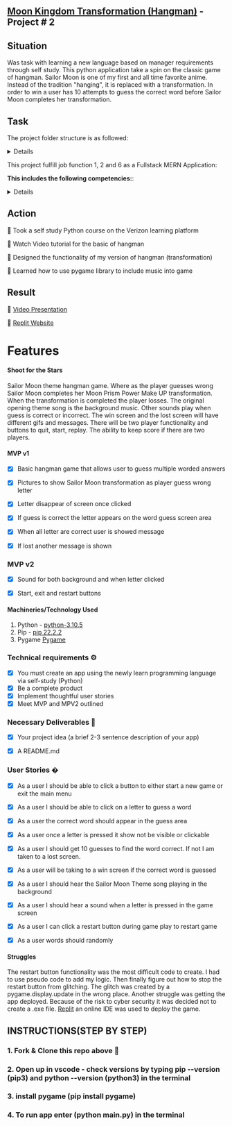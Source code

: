 ## [Moon Kingdom Transformation (Hangman)](https://replit.com/@Sheree1986/MoonKingdom#main.py) - Project # 2



## Situation

Was task with learning a new language based on manager requirements through self study. This python application take a spin on the classic game of hangman. Sailor Moon is one of my first and all time favorite anime. Instead of the tradition "hanging", it is replaced with a transformation. In order to win a user has 10 attempts to guess the correct word 
before Sailor Moon completes her transformation.

## Task
The project folder structure is as followed:

<details>

   🌙 assets

   🌙 Photo not used

   🌙 requirement.text

   🌙 runtime.txt

   🌙 main.py
   
   🌙 button.py
</details>



This project fulfill job function 1, 2 and 6 as a Fullstack MERN Application:

**This includes the following competencies:**: 

<details>

🌙 JF 1.1 Can explain all stages of the software development life cycle (what each stage contains, including the inputs and outputs). Yes, deployment of this application was the most difficult. In the end I used Replit to run/host the game. 
   
🌙 JF 1.5 Can follow software designs and functional/technical specifications. Learning python was very fun. It took a while to get used to the spacing/tabbing requirements but with practice I was able to learn and grow. This project was completely designed by me, so I was able to implement the specifications. 	


🌙 JF 2.2 Can identify relevant and up-to-date software designs and how to read and implement functional/technical specifications. For the portfolio I had to update pygame to get the application running locally. The replit "deployment" had no such issue.
   
🌙 JF 2.3 Can develop effective user interfaces. This was the most fun project to work on. I got to learn a new language and make a classic game with my own spin. Using Pygame allows for musics and other sound effect to get the user engaged. A future implementation would be the mute bottom and two player functionality with score keeping.
   

🌙 JF 6.3 Able to communicate software solutions and ideas to technical and non-technical stakeholders. This was done through the video presentation.
   
🌙 JF 6.4 Works independently and takes responsibility. For example, has a disciplined and responsible approach to risk, and stays motivated and committed when facing challenges. A Kanban board wasn't used for this project but I did follow the user stories as a guideline for what needed to be accomplished to marked this project as done.		
   
🌙 JF 6.6 Shows initiative for solving problems within their own remit, being resourceful when faced with a problem to solve. Under the struggles sections of the original readme I outlined how the restart button issue was solved.				

</details>


## Action 
🌙 Took a self study Python course on the Verizon learning platform

🌙 Watch Video tutorial for the basic of hangman

🌙 Designed the functionality of my version of hangman (transformation)

🌙 Learned how to use pygame library to include music into game



## Result 
🌙 [Video Presentation](https://www.youtube.com/watch?v=Z9r3lrbA_Tk)

🌙 [Replit Website](https://replit.com/@Sheree1986/MoonKingdom#main.py)



# Features

#### Shoot for the Stars
Sailor Moon theme hangman game.  Where as the player guesses wrong Sailor Moon completes her Moon Prism Power Make UP transformation. When the transformation is completed the player losses. The original opening theme song is the background music. Other sounds play when guess is correct or incorrect. The win screen and the lost screen will have different gifs and messages. There will be two player functionality and buttons to quit, start, replay. The ability to keep score if there are two players.

#### MVP v1
- [X] Basic hangman game that allows user to guess multiple worded answers
- [X] Pictures to show Sailor Moon transformation as player guess wrong letter
- [X] Letter disappear of screen once clicked
- [X] If guess is correct the letter appears on the word guess screen area
- [X] When all letter are correct user is showed message
- [X] If lost another message is shown


### MVP v2
- [X] Sound for both background and when letter clicked
- [X] Start, exit and restart buttons



#### Machineries/Technology Used

1. Python - [python-3.10.5](https://www.python.org/downloads/)
2. Pip - [pip 22.2.2](https://packaging.python.org/en/latest/tutorials/installing-packages/)
3. Pygame [Pygame](https://pypi.org/project/pygame/)

### Technical requirements ⚙️
- [X] You must create an app using the newly learn programming language via self-study (Python)
- [X] Be a complete product
- [X] Implement thoughtful user stories
- [X] Meet MVP and MPV2 outlined

### Necessary Deliverables 🏁
- [x] Your project idea (a brief 2-3 sentence description of your app)
- [x] A README.md


### User Stories �
- [x] As a user I should be able to click a button to either start a new game or exit the main menu
- [x] As a user I should be able to click on a letter to guess a word
- [x] As a user the correct word should appear in the guess area
- [x] As a user once a letter is pressed it show not be visible or clickable 
- [x] As a user I should get 10 guesses to find the word correct. If not I am taken to a lost screen.
- [x] As a user will be taking to a win screen if the correct word is guessed
- [x] As a user I should hear the Sailor Moon Theme song playing in the background
- [x] As a user I should hear a sound when a letter is pressed in the game screen
- [x] As a user I can click a restart button during game play to restart game
- [x] As a user words should randomly 





#### Struggles
The restart button functionality was the most difficult code to create. I had to use pseudo code to add my logic. Then finally figure out how to stop the restart button from glitching.
The glitch was created by a pygame.display.update in the wrong place. Another struggle was getting the app deployed. Because of the risk to cyber security it was decided not to create a .exe file. [Replit](https://replit.com/@Sheree1986/MoonKingdom#main.py) an online IDE was used to deploy the game.





## INSTRUCTIONS(STEP BY STEP)
### 1. Fork & Clone this repo above 🔱
### 2. Open up in vscode - check versions by typing pip --version (pip3) and python --version (python3) in the terminal
### 3. install pygame (pip install pygame)
### 4. To run app enter (python main.py) in the terminal 



